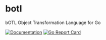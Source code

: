 # botl
bOTL Object Transformation Language for Go

[![Documentation](https://godoc.org/github.com/shoobyban/botl?status.svg)](http://godoc.org/github.com/shoobyban/botl)
[![Go Report Card](https://goreportcard.com/badge/github.com/shoobyban/botl)](https://goreportcard.com/report/github.com/shoobyban/botl)
